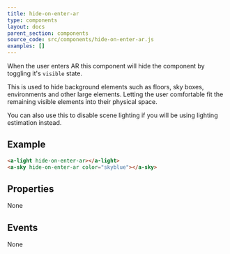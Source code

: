 ```yaml
---
title: hide-on-enter-ar
type: components
layout: docs
parent_section: components
source_code: src/components/hide-on-enter-ar.js
examples: []
---
```


When the user enters AR this component will hide the component by toggling it's `visible` state.

This is used to hide background elements such as floors, sky boxes, environments and other large elements. Letting the user comfortable fit the remaining visible elements into their physical space.

You can also use this to disable scene lighting if you will be using lighting estimation instead.

## Example

```html
<a-light hide-on-enter-ar></a-light>
<a-sky hide-on-enter-ar color="skyblue"></a-sky>
```

## Properties

None

## Events

None
